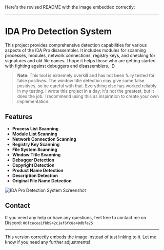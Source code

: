Here's the revised README with the image embedded correctly:

---

# IDA Pro Detection System

This project provides comprehensive detection capabilities for various aspects of the IDA Pro disassembler. It includes modules for scanning processes, modules, network connections, registry keys, and checking for signatures and old file names. I hope it helps those who are getting started with fighting against debuggers and disassemblers. :D

> **Note**: This tool is extremely overkill and has not been fully tested for false positives. The window title detection may give some false positives, so be careful with that. Everything else has worked reliably in my testing. I wrote this project in a day; it's not the greatest, but it does the job. I recommend using this as inspiration to create your own implementation.

## Features

- **Process List Scanning**
- **Module List Scanning**
- **Network Connection Scanning**
- **Registry Key Scanning**
- **File System Scanning**
- **Window Title Scanning**
- **Debugger Detection**
- **Copyright Detection**
- **Product Name Detection**
- **Description Detection**
- **Original File Name Detection**

![IDA Pro Detection System Screenshot](https://imgur.com/a/EbkPyfZ)

## Contact

If you need any help or have any questions, feel free to contact me on Discord: `06fcecee1fbb942c1af6fc8e48dbfe25`

---

This version correctly embeds the image instead of just linking to it. Let me know if you need any further adjustments!
